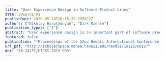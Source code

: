 ```yaml
---
title: "User Experience Design in Software Product Lines"
date: 2019-01-01
publishDate: 2020-05-24T20:16:28.295022Z
authors: ["Nikolay Harutyunyan", "Dirk Riehle"]
publication_types: ["1"]
abstract: "User experience design is an important part of software product development, and yet software product line engineering has largely ignored this topic. This paper presents a set of industry best practices for user experience design in software product lines. We conducted multiple-case case study research using two different product lines within the multinational company Siemens AG: in a healthcare software division and in an industrial automation software division. We performed a preliminary exploratory study that will serve as a baseline for future research in the design, implementation, and management of user experience design in the context of software product lines. Practitioners can use our findings and the resulting best practices to improve their user experience design, particularly within healthcare and industrial automation software product lines."
featured: false
publication: "*Proceedings of the 52nd Hawaii International Conference on System Sciences*"
url_pdf: "http://scholarspace.manoa.hawaii.edu/handle/10125/60187"
doi: "10.24251/HICSS.2019.903"
---
```


